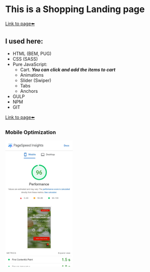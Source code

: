 # This is a Shopping Landing page
[Link to page⬅️][link]
## I used here:
* HTML (BEM, PUG)
* CSS (SASS)
* Pure JavaScript:
	* Cart. ___You can click and add the items to cart___
	* Animations
	* Slider (Swiper)
	* Tabs
	* Anchors
* GULP
* NPM
* GIT

[Link to page⬅️][link]

### Mobile Optimization
<img src="img/page-speed.jpg" alt="img" style="height: 400px;">

[link]: https://steterik.github.io/pulsometrs/